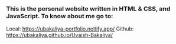 ### This is the personal website written in HTML & CSS, and JavaScript. To know about me go to:
   Local: https://ubakaliya-portfolio.netlify.app/
   Github: https://ubakaliya.github.io/Uvaish-Bakaliya/
